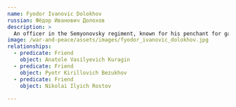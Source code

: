 ```yaml
---
name: Fyodor Ivanovic Dolokhov
russian: Фёдор Иванович Долохов
description: >
  An officer in the Semyonovsky regiment, known for his penchant for gambling and duels, Dolokhov is a wolfish young man with intense blue eyes. His family is not hugely distinguished, but he makes up for it in Anatole’s hard-living set by being the most extreme and reckless member. He can cause plenty of trouble for the people around him, but nothing seems to stick to Dolokhov himself. Before the beginning of the book he is demoted from his rank because he has tied a policeman to a bear.
image: /war-and-peace/assets/images/fyodor_ivanovic_dolokhov.jpg
relationships:
  - predicate: Friend
    object: Anatole Vasilyevich Kuragin
  - predicate: Friend
    object: Pyotr Kirillovich Bezukhov
  - predicate: Friend
    object: Nikolai Ilyich Rostov
    
---
```

